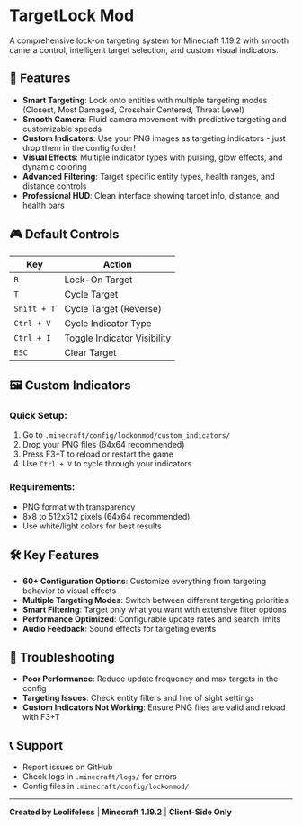 # TargetLock Mod

A comprehensive lock-on targeting system for Minecraft 1.19.2 with smooth camera control, intelligent target selection, and custom visual indicators.

## 🎯 Features

- **Smart Targeting**: Lock onto entities with multiple targeting modes (Closest, Most Damaged, Crosshair Centered, Threat Level)
- **Smooth Camera**: Fluid camera movement with predictive targeting and customizable speeds
- **Custom Indicators**: Use your PNG images as targeting indicators - just drop them in the config folder!
- **Visual Effects**: Multiple indicator types with pulsing, glow effects, and dynamic coloring
- **Advanced Filtering**: Target specific entity types, health ranges, and distance controls
- **Professional HUD**: Clean interface showing target info, distance, and health bars

## 🎮 Default Controls

| Key | Action |
|-----|--------|
| `R` | Lock-On Target |
| `T` | Cycle Target |
| `Shift + T` | Cycle Target (Reverse) |
| `Ctrl + V` | Cycle Indicator Type |
| `Ctrl + I` | Toggle Indicator Visibility |
| `ESC` | Clear Target |

## 🖼️ Custom Indicators

### Quick Setup:
1. Go to `.minecraft/config/lockonmod/custom_indicators/`
2. Drop your PNG files (64x64 recommended)
3. Press F3+T to reload or restart the game
4. Use `Ctrl + V` to cycle through your indicators

### Requirements:
- PNG format with transparency
- 8x8 to 512x512 pixels (64x64 recommended)
- Use white/light colors for best results

## 🛠️ Key Features

- **60+ Configuration Options**: Customize everything from targeting behavior to visual effects
- **Multiple Targeting Modes**: Switch between different targeting priorities
- **Smart Filtering**: Target only what you want with extensive filter options
- **Performance Optimized**: Configurable update rates and search limits
- **Audio Feedback**: Sound effects for targeting events

## 🐛 Troubleshooting

- **Poor Performance**: Reduce update frequency and max targets in the config
- **Targeting Issues**: Check entity filters and line of sight settings
- **Custom Indicators Not Working**: Ensure PNG files are valid and reload with F3+T

## 📞 Support

- Report issues on GitHub
- Check logs in `.minecraft/logs/` for errors
- Config files in `.minecraft/config/lockonmod/`

---

**Created by Leolifeless** | **Minecraft 1.19.2** | **Client-Side Only**
